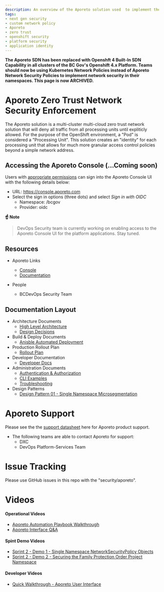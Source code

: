 ```yaml
---
description: An overview of the Aporeto solution used  to implement the Zero-Trust security model on the Openshift platform.
tags:
- next gen security
- custom network policy
- Aporeto
- zero trust
- openshift security
- platform security
- application identity
---
```


**The Aporeto SDN has been replaced with Openshft 4 Built-In SDN Capability in all clusters of the BC Gov's Openshift 4.x Platform. Teams should now be using Kubernetes Network Policies instead of Aporeto Network Security Policies to implement network security in their namespaces. This page is now ARCHIVED.**

# Aporeto Zero Trust Network Security Enforcement
The Aporeto solution is a multi-cluster multi-cloud zero trust network solution that will deny all traffic from all processing units until expliticly allowed. For the purpose of the OpenShift environment, a "Pod" is considered a "Processing Unit". This solution creates an "identity" for each processing unit that allows for much more granular access control policies beyond a simple network address. 

## Accessing the Aporeto Console (...Coming soon)
Users with [appropriate permissions](./architecture/design_decisions.md#access-to-aporeto-console) can sign into the Aporeto Console UI with the following details below: 
- URL: https://console.aporeto.com
- Select the sign in options (three dots) and select *Sign in with OIDC*
  - Namespace: /bcgov
  - Provider: oidc

**:point_up: Note**

> DevOps Security team is currently working on enabling access to the Aporeto Console UI for the platform applications. Stay tuned.

## Resources
- Aporeto Links
  - [Console](https://console.aporeto.com/app/)
  - [Documentation](https://docs.aporeto.com)

- People
  - BCDevOps Security Team

## Documentation Layout
- Architecture Documents
  - [High Level Architecture](architecture/high_level_design.md)
  - [Design Decisions](architecture/design_decisions.md)
- Build & Deploy Documents
  - [Anisble Automated Deployment](build/readme.md)
- Production Rollout Plan
  - [Rollout Plan](rollout_plan.md)
- Developer Documentation
  - [Developer Docs](docs/README.md)
- Administration Documents
  - [Authentication & Authorization](admin/auth.md)
  - [CLI Examples](admin/cli_examples.md)
  - [Troubleshooting](admin/troubleshooting.md)
- Design Patterns
  - [Design Pattern 01 - Single Namespace Microsegmentation](design_patterns/design_pattern_01/design_pattern-single_namespace_microsegmentation.md)

# Aporeto Support
Please see the the [support datasheet](pdfs/Aporeto_Support_Datasheet.pdf) here for Aporeto product support.

- The following teams are able to contact Aporeto for support: 
  - DXC
  - DevOps Platform-Services Team

# Issue Tracking
Please use GitHub issues in this repo with the "security/aporeto". 


# Videos

#### Operational Videos
- [Aporeto Automation Playbook Walkthrough](https://www.youtube.com/watch?v=yQzJiExljrY)
- [Aporeto Interface Q&A](https://youtu.be/Nrf4EtxGXos)

#### Spint Demo Videos
- [Sprint 2 - Demo 1 - Single Namespace NetworkSecurityPolicy Objects](https://youtu.be/qWt9gtaHFQQ)
- [Sprint 2 - Demo 2 - Securing the Family Protection Order Project Namespace](https://www.youtube.com/watch?v=v2I0HCKRrgk)

#### Developer Videos
- [Quick Walkthrough - Aporeto User Interface](https://youtu.be/eirVDyPMTwM) 
